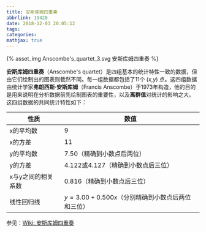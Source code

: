 ```yaml
---
title: 安斯库姆四重奏
abbrlink: 19420
date: 2018-12-03 20:05:12
tags:
categories:
mathjax: true
---
```


{% asset_img Anscombe's_quartet_3.svg 安斯库姆四重奏 %}


**安斯库姆四重奏**（Anscombe's quartet）是四组基本的统计特性一致的数据，但由它们绘制出的图表则截然不同。每一组数据都包括了11个 ($x$,$y$) 点。这四组数据由统计学家**弗朗西斯·安斯库姆**（Francis Anscombe）于1973年构造，他的目的是用来说明在分析数据前先绘制图表的重要性，以及**离群值**对统计的影响之大。
这四组数据的共同统计特性如下：

| 性质               | 数值                                            |
| ------------------ | ----------------------------------------------- |
| x的平均数          | 9                                               |
| x的方差            | 11                                              |
| y的平均数          | 7.50（精确到小数点后两位）                      |
| y的方差            | 4.122或4.127（精确到小数点后三位）              |
| x与y之间的相关系数 | 0.816（精确到小数点后三位）                     |
| 线性回归线         | $y=3.00+0.500x$（分别精确到小数点后两位和三位） |

参见：[Wiki: 安斯库姆四重奏](https://zh.wikipedia.org/wiki/安斯库姆四重奏)